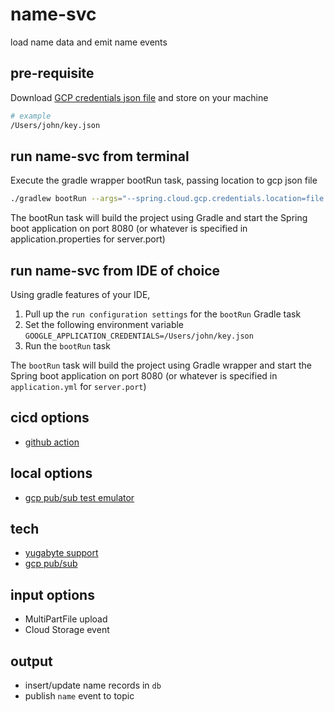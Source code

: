 # name-svc
load name data and emit name events

## pre-requisite

Download [GCP credentials json file](https://github.com/team-IPG/foundation/blob/main/key.json) and store on your machine

```bash
# example
/Users/john/key.json
```
## run name-svc from terminal

Execute the gradle wrapper bootRun task, passing location to gcp json file
```bash
./gradlew bootRun --args="--spring.cloud.gcp.credentials.location=file:/Users/john/key.json"
```

The bootRun task will build the project using Gradle and start the Spring boot application on port 8080 (or whatever is specified in application.properties for server.port)

## run name-svc from IDE of choice

Using gradle features of your IDE, 
1. Pull up the `run configuration settings` for the `bootRun` Gradle task
2. Set the following environment variable
   `GOOGLE_APPLICATION_CREDENTIALS=/Users/john/key.json`
3. Run the `bootRun` task

The `bootRun` task will build the project using Gradle wrapper and start the Spring boot application on port 8080 (or whatever is specified in `application.yml` for `server.port`)



## cicd options
- [github action](https://cloud.google.com/community/tutorials/cicd-cloud-run-github-actions)

## local options
- [gcp pub/sub test emulator](https://cloud.google.com/pubsub/docs/emulator)

## tech
- [yugabyte support](https://github.com/yugabyte/spring-data-yugabytedb)
- [gcp pub/sub](https://docs.spring.io/spring-cloud-gcp/docs/current/reference/html/#spring-cloud-gcp-pubsub-api-configuration)

## input options
- MultiPartFile upload
- Cloud Storage event

## output
- insert/update name records in `db`
- publish `name` event to topic